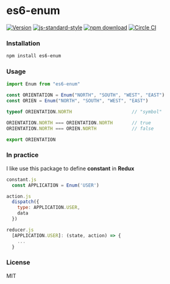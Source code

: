 # es6-enum

[![Version](http://img.shields.io/npm/v/es6-enum.svg)](https://www.npmjs.org/package/es6-enum)
[![js-standard-style](https://img.shields.io/badge/code%20style-standard-brightgreen.svg?style=flat)](https://github.com/feross/standard)
[![npm download][download-image]][download-url]
[![Circle CI](https://circleci.com/gh/wwayne/es6-enum/tree/master.svg?style=svg)](https://circleci.com/gh/wwayne/es6-enum/tree/master)

[download-image]: https://img.shields.io/npm/dm/es6-enum.svg?style=flat-square
[download-url]: https://npmjs.org/package/es6-enum

### Installation

```sh
npm install es6-enum
```

### Usage

```javascript
import Enum from "es6-enum"

const ORIENTATION = Enum("NORTH", "SOUTH", "WEST", "EAST")
const ORIEN = Enum("NORTH", "SOUTH", "WEST", "EAST")

typeof ORIENTATION.NORTH                      // "symbol"

ORIENTATION.NORTH === ORIENTATION.NORTH       // true
ORIENTATION.NORTH === ORIEN.NORTH             // false

export ORIENTATION
```

### In practice
I like use this package to define **constant** in **Redux**

```javascript
constant.js
  const APPLICATION = Enum('USER')

action.js
  dispatch({
    type: APPLICATION.USER,
    data
  })

reducer.js
  [APPLICATION.USER]: (state, action) => {
    ...
  }

```


### License

MIT

